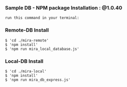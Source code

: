 ### Sample DB - NPM package Installation : @1.0.40

    run this command in your terminal:
### Remote-DB Install
    $ 'cd ./mira-remote'
    $ 'npm install'
    $ 'npm run mira_local_database.js'

### Local-DB Install
    $ 'cd ./mira-local'
    $ 'npm install'    
    $ 'npm run mira_db_express.js'
